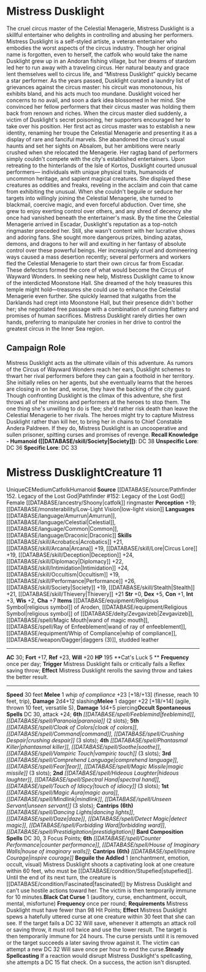 ﻿---
ac: '30'
alignment: CE
all_resistance: null
burrow_speed: null
charisma: '+7'
climb_speed: null
constitution: '+1'
creature_ability:
- Beguile the Addled
- Black Cat Curse
- Cat's Luck
- Steady Spellcasting
creature_family: null
description: "The cruel circus master of the Celestial Menagerie, Mistress Dusklight\
  \ is a skillful entertainer who delights in controlling and abusing her performers.<br/><br/>\
  \ Mistress Dusklight is a self-styled artiste, a veteran entertainer who embodies\
  \ the worst aspects of the circus industry. Though her original name is forgotten,\
  \ even to herself, the catfolk who would take the name Dusklight grew up in an Andoran\
  \ fishing village, but her dreams of stardom led her to run away with a traveling\
  \ circus. Her natural beauty and grace lent themselves well to circus life, and\
  \ \u201CMistress Dusklight\u201D quickly became a star performer.<br/><br/> As the\
  \ years passed, Dusklight curated a laundry list of grievances against the circus\
  \ master: his circuit was monotonous, his exhibits bland, and his acts much too\
  \ mundane. Dusklight voiced her concerns to no avail, and soon a dark idea blossomed\
  \ in her mind. She convinced her fellow performers that their circus master was\
  \ holding them back from renown and riches. When the circus master died suddenly,\
  \ a victim of Dusklight's secret poisoning, her supporters encouraged her to take\
  \ over his position.<br/><br/> Her first act as circus master was to establish a\
  \ new identity, renaming her troupe the Celestial Menagerie and presenting it as\
  \ a display of rare and fanciful marvels. She abandoned the circus's usual haunts\
  \ and set her sights on Absalom, but her ambitions were nearly crushed when she\
  \ relocated the Menagerie. Her ragtag band of performers simply couldn't compete\
  \ with the city's established entertainers.<br/><br/> Upon retreating to the hinterlands\
  \ of the Isle of Kortos, Dusklight courted unusual performers\u2014 individuals\
  \ with unique physical traits, humanoids of uncommon heritage, and sapient magical\
  \ creatures. She displayed these creatures as oddities and freaks, reveling in the\
  \ acclaim and coin that came from exhibiting the unusual. When she couldn't beguile\
  \ or seduce her targets into willingly joining the Celestial Menagerie, she turned\
  \ to blackmail, coercive magic, and even forceful abduction. Over time, she grew\
  \ to enjoy exerting control over others, and any shred of decency she once had vanished\
  \ beneath the entertainer's mask.<br/><br/> By the time the Celestial Menagerie\
  \ arrived in Escadar, Dusklight's reputation as a top-notch ringmaster preceded\
  \ her. Still, she wasn't content with her lucrative shows and adoring fans. She\
  \ sought more dangerous prizes, binding azatas, demons, and dragons to her will\
  \ and exulting in her fantasy of absolute control over these powerful beings. Her\
  \ increasingly cruel and domineering ways caused a mass desertion recently; several\
  \ performers and workers fled the Celestial Menagerie to start their own circus\
  \ far from Escadar. These defectors formed the core of what would become the Circus\
  \ of Wayward Wonders.<br/><br/> In seeking new help, Mistress Dusklight came to\
  \ know of the interdicted Moonstone Hall. She dreamed of the holy treasures this\
  \ temple might hold\u2014treasures she could use to enhance the Celestial Menagerie\
  \ even further. She quickly learned that xulgaths from the Darklands had crept into\
  \ Moonstone Hall, but their presence didn't bother her; she negotiated free passage\
  \ with a combination of cunning flattery and promises of human sacrifices.<br/><br/>\
  \ Mistress Dusklight rarely dirties her own hands, preferring to manipulate her\
  \ cronies in her drive to control the greatest circus in the Inner Sea region."
dexterity: '+5'
element: null
fly_speed: null
fortitude: '+17'
hp: '195'
id: '2025'
immunity: null
intelligence: '+3'
land_speed: '30'
language:
- '[[DATABASE/language/Amurrun|Amurrun]]'
- '[[DATABASE/language/Celestial|Celestial]]'
- '[[DATABASE/language/Common|Common]]'
- '[[DATABASE/language/Draconic|Draconic]]'
level: '11'
max_speed: '30'
name: Mistress Dusklight
perception: '+19'
rarity: Unique
reflex: '+23'
resistance: null
rus_type_level: null
sense:
- '[[DATABASE/monsterability/Low-Light Vision|low-light vision]]'
size: Medium
skill:
- '[[DATABASE/skill/Acrobatics|Acrobatics]] +21'
- '[[DATABASE/skill/Arcana|Arcana]] +19'
- '[[DATABASE/skill/Lore|Circus Lore]] +19'
- '[[DATABASE/skill/Deception|Deception]] +24'
- '[[DATABASE/skill/Diplomacy|Diplomacy]] +22'
- '[[DATABASE/skill/Intimidation|Intimidation]] +24'
- '[[DATABASE/skill/Occultism|Occultism]] +19'
- '[[DATABASE/skill/Performance|Performance]] +26'
- '[[DATABASE/skill/Society|Society]] +19'
- '[[DATABASE/skill/Stealth|Stealth]] +21'
- '[[DATABASE/skill/Thievery|Thievery]] +21'
source: '[[DATABASE/source/Pathfinder 152. Legacy of the Lost God|Pathfinder #152:
  Legacy of the Lost God]]'
speed:
- 30 feet
spell:
- '[[DATABASE/spell/Cloak of Colors|Cloak of Colors]]'
- '[[DATABASE/spell/Command|Command]]'
- '[[DATABASE/spell/Comprehend Language|Comprehend Language]]'
- '[[DATABASE/spell/Counter Performance|Counter Performance]]'
- '[[DATABASE/spell/Crushing Despair|Crushing Despair]]'
- '[[DATABASE/spell/Dancing Lights|Dancing Lights]]'
- '[[DATABASE/spell/Daze|Daze]]'
- '[[DATABASE/spell/Detect Magic|DetectMagic]]'
- '[[DATABASE/spell/Fear|Fear]]'
- '[[DATABASE/spell/Feeblemind|Feeblemind]]'
- '[[DATABASE/spell/Forbidding Ward|Forbidding Ward]]'
- '[[DATABASE/spell/Hideous Laughter|Hideous Laughter]]'
- '[[DATABASE/spell/House of Imaginary Walls|House of Imaginary Walls]]'
- '[[DATABASE/spell/Inspire Courage|InspireCourage]]'
- '[[DATABASE/spell/Magic Aura|Magic Aura]]'
- '[[DATABASE/spell/Magic Missile|Magic Missile]]'
- '[[DATABASE/spell/Mindlink|Mindlink]]'
- '[[DATABASE/spell/Paranoia|Paranoia]]'
- '[[DATABASE/spell/Phantasmal Killer|Phantasmal Killer]]'
- '[[DATABASE/spell/Prestidigitation|Prestidigitation]]'
- '[[DATABASE/spell/Soothe|Soothe]]'
- '[[DATABASE/spell/Spectral Hand|Spectral Hand]]'
- '[[DATABASE/spell/Touch of Idiocy|Touch of Idiocy]]'
- '[[DATABASE/spell/Unseen Servant|Unseen Servant]]'
- '[[DATABASE/spell/Vampiric Touch|Vampiric Touch]]'
strength: '+0'
strength_req: '0'
strongest_save:
- Reflex
swim_speed: null
trait:
- '[[DATABASE/trait/Catfolk|Catfolk]]'
- '[[DATABASE/trait/Humanoid|Humanoid]]'
- '[[DATABASE/trait/Unique|Unique]]'
type: Creature
vision: Low-light vision
weakest_save:
- Fortitude
weakness: null
will: '+20'
wisdom: '+2'

---
# Mistress Dusklight

The cruel circus master of the Celestial Menagerie, Mistress Dusklight is a skillful entertainer who delights in controlling and abusing her performers.
 Mistress Dusklight is a self-styled artiste, a veteran entertainer who embodies the worst aspects of the circus industry. Though her original name is forgotten, even to herself, the catfolk who would take the name Dusklight grew up in an Andoran fishing village, but her dreams of stardom led her to run away with a traveling circus. Her natural beauty and grace lent themselves well to circus life, and “Mistress Dusklight” quickly became a star performer.
 As the years passed, Dusklight curated a laundry list of grievances against the circus master: his circuit was monotonous, his exhibits bland, and his acts much too mundane. Dusklight voiced her concerns to no avail, and soon a dark idea blossomed in her mind. She convinced her fellow performers that their circus master was holding them back from renown and riches. When the circus master died suddenly, a victim of Dusklight's secret poisoning, her supporters encouraged her to take over his position.
 Her first act as circus master was to establish a new identity, renaming her troupe the Celestial Menagerie and presenting it as a display of rare and fanciful marvels. She abandoned the circus's usual haunts and set her sights on Absalom, but her ambitions were nearly crushed when she relocated the Menagerie. Her ragtag band of performers simply couldn't compete with the city's established entertainers.
 Upon retreating to the hinterlands of the Isle of Kortos, Dusklight courted unusual performers— individuals with unique physical traits, humanoids of uncommon heritage, and sapient magical creatures. She displayed these creatures as oddities and freaks, reveling in the acclaim and coin that came from exhibiting the unusual. When she couldn't beguile or seduce her targets into willingly joining the Celestial Menagerie, she turned to blackmail, coercive magic, and even forceful abduction. Over time, she grew to enjoy exerting control over others, and any shred of decency she once had vanished beneath the entertainer's mask.
 By the time the Celestial Menagerie arrived in Escadar, Dusklight's reputation as a top-notch ringmaster preceded her. Still, she wasn't content with her lucrative shows and adoring fans. She sought more dangerous prizes, binding azatas, demons, and dragons to her will and exulting in her fantasy of absolute control over these powerful beings. Her increasingly cruel and domineering ways caused a mass desertion recently; several performers and workers fled the Celestial Menagerie to start their own circus far from Escadar. These defectors formed the core of what would become the Circus of Wayward Wonders.
 In seeking new help, Mistress Dusklight came to know of the interdicted Moonstone Hall. She dreamed of the holy treasures this temple might hold—treasures she could use to enhance the Celestial Menagerie even further. She quickly learned that xulgaths from the Darklands had crept into Moonstone Hall, but their presence didn't bother her; she negotiated free passage with a combination of cunning flattery and promises of human sacrifices.
 Mistress Dusklight rarely dirties her own hands, preferring to manipulate her cronies in her drive to control the greatest circus in the Inner Sea region.

## Campaign Role

Mistress Dusklight acts as the ultimate villain of this adventure. As rumors of the Circus of Wayward Wonders reach her ears, Dusklight schemes to thwart her rival performers before they can gain a foothold in her territory. She initially relies on her agents, but she eventually learns that the heroes are closing in on her and, worse, they have the backing of the city guard. Though confronting Dusklight is the climax of this adventure, she first throws all of her minions and performers at the heroes to stop them. The one thing she's unwilling to do is flee; she'd rather risk death than leave the Celestial Menagerie to her rivals.
 The heroes might try to capture Mistress Dusklight rather than kill her, to bring her in chains to Chief Constable Andera Paldreen. If they do, Mistress Dusklight is an uncooperative and sullen prisoner, spitting curses and promises of revenge.
**Recall Knowledge - Humanoid ([[DATABASE/skill/Society|Society]])**: DC 38
**Unspecific Lore**: DC 36
**Specific Lore**: DC 33

# Mistress Dusklight<span class="item-type">Creature 11</span>

<span class="trait-unique item-trait">Unique</span><span class="trait-alignment item-trait">CE</span><span class="trait-size item-trait">Medium</span><span class="item-trait">Catfolk</span><span class="item-trait">Humanoid</span>
**Source** [[DATABASE/source/Pathfinder 152. Legacy of the Lost God|Pathfinder #152: Legacy of the Lost God]]
Female [[DATABASE/ancestry/Shoony|catfolk]] ringmaster
**Perception** +19; [[DATABASE/monsterability/Low-Light Vision|low-light vision]]
**Languages** [[DATABASE/language/Amurrun|Amurrun]], [[DATABASE/language/Celestial|Celestial]], [[DATABASE/language/Common|Common]], [[DATABASE/language/Draconic|Draconic]]
**Skills** [[DATABASE/skill/Acrobatics|Acrobatics]] +21, [[DATABASE/skill/Arcana|Arcana]] +19, [[DATABASE/skill/Lore|Circus Lore]] +19, [[DATABASE/skill/Deception|Deception]] +24, [[DATABASE/skill/Diplomacy|Diplomacy]] +22, [[DATABASE/skill/Intimidation|Intimidation]] +24, [[DATABASE/skill/Occultism|Occultism]] +19, [[DATABASE/skill/Performance|Performance]] +26, [[DATABASE/skill/Society|Society]] +19, [[DATABASE/skill/Stealth|Stealth]] +21, [[DATABASE/skill/Thievery|Thievery]] +21
**Str** +0, **Dex** +5, **Con** +1, **Int** +3, **Wis** +2, **Cha** +7
**Items** [[DATABASE/equipment/Religious Symbol|religious symbol]] of Aroden, [[DATABASE/equipment/Religious Symbol|religious symbol]] of [[DATABASE/deity/Zevgavizeb|Zevgavizeb]], [[DATABASE/spell/Magic Mouth|wand of magic mouth]], [[DATABASE/spell/Ray of Enfeeblement|wand of ray of enfeeblement]], [[DATABASE/equipment/Whip of Compliance|whip of compliance]], [[DATABASE/weapon/Dagger|daggers (3)]], studded leather

---
**AC** 30; **Fort** +17, **Ref** +23, **Will** +20
**HP** 195
<span class="in-box-ability">**Cat's Luck <span class="action-icon">5</span> ** **Frequency** once per day; **Trigger** Mistress Dusklight fails or critically fails a Reflex saving throw; **Effect** Mistress Dusklight rerolls the saving throw and takes the better result.</span>

---
**Speed** 30 feet
<span class="in-box-ability">**Melee** <span class="action-icon">1</span> _whip of compliance_ +23 [+18/+13] (finesse, reach 10 feet, trip), **Damage** 2d4+12 slashing</span><span class="in-box-ability">**Melee** <span class="action-icon">1</span> dagger +22 [+18/+14] (agile, thrown 10 feet, versatile S), **Damage** 1d4+5 piercing</span>**Occult Spontaneous Spells** DC 30, attack +24; **6th** _[[DATABASE/spell/Feeblemind|feeblemind]]_, _[[DATABASE/spell/Paranoia|paranoia]]_ (2 slots); **5th** _[[DATABASE/spell/Cloak of Colors|cloak of colors]]_, _[[DATABASE/spell/Command|command]]_, _[[DATABASE/spell/Crushing Despair|crushing despair]]_ (3 slots); **4th** _[[DATABASE/spell/Phantasmal Killer|phantasmal killer]]_, _[[DATABASE/spell/Soothe|soothe]]_, _[[DATABASE/spell/Vampiric Touch|vampiric touch]]_ (3 slots); **3rd** _[[DATABASE/spell/Comprehend Language|comprehend language]]_, _[[DATABASE/spell/Fear|fear]]_, _[[DATABASE/spell/Magic Missile|magic missile]]_ (3 slots); **2nd** _[[DATABASE/spell/Hideous Laughter|hideous laughter]]_, _[[DATABASE/spell/Spectral Hand|spectral hand]]_, _[[DATABASE/spell/Touch of Idiocy|touch of idiocy]]_ (3 slots); **1st** _[[DATABASE/spell/Magic Aura|magic aura]]_, _[[DATABASE/spell/Mindlink|mindlink]]_, _[[DATABASE/spell/Unseen Servant|unseen servant]]_ (3 slots); **Cantrips** **(6th)** _[[DATABASE/spell/Dancing Lights|dancing lights]]_, _[[DATABASE/spell/Daze|daze]]_, _[[DATABASE/spell/Detect Magic|detect magic]]_, _[[DATABASE/spell/Forbidding Ward|forbidding ward]]_, _[[DATABASE/spell/Prestidigitation|prestidigitation]]_
**Bard Composition Spells** DC 30, 3 Focus Points; **6th** _[[DATABASE/spell/Counter Performance|counter performance]]_, _[[DATABASE/spell/House of Imaginary Walls|house of imaginary walls]]_; **Cantrips** **(6th)** _[[DATABASE/spell/Inspire Courage|inspire courage]]_
<span class="in-box-ability">**Beguile the Addled** <span class="action-icon">1</span> (enchantment, emotion, occult, visual) Mistress Dusklight shoots a captivating look at one creature within 60 feet, who must be [[DATABASE/condition/Stupefied|stupefied]]. Until the end of its next turn, the creature is [[DATABASE/condition/Fascinated|fascinated]] by Mistress Dusklight and can't use hostile actions toward her. The victim is then temporarily immune for 10 minutes.</span><span class="in-box-ability">**Black Cat Curse** <span class="action-icon">1</span> (auditory, curse, enchantment, occult, mental, misfortune) **Frequency** once per round; **Requirements** Mistress Dusklight must have fewer than 98 Hit Points; **Effect** Mistress Dusklight spews a hatefully uttered curse at one creature within 30 feet that she can see. If the target fails a DC 32 Will save, whenever it attempts an attack roll or saving throw, it must roll twice and use the lower result. The target is then temporarily immune for 24 hours. The curse persists until it is removed or the target succeeds a later saving throw against it. The victim can attempt a new DC 32 Will save once per hour to end the curse.</span><span class="in-box-ability">**Steady Spellcasting** If a reaction would disrupt Mistress Dusklight's spellcasting, she attempts a DC 15 flat check. On a success, the action isn't disrupted.</span>